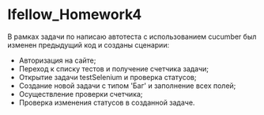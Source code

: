 # Ifellow_Homework4

В рамках задачи по написаю автотеста с использованием cucumber был изменен предыдущий код и созданы сценарии:
- Авторизация на сайте;
- Переход к списку тестов и получение счетчика задачи;
- Открытие задачи testSelenium и проверка статусов;
- Создание новой задачи с типом 'Баг' и заполнение всех полей;
- Осуществление проверки счетчика;
- Проверка изменения статусов в созданной задаче.

